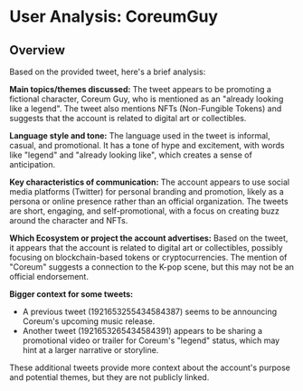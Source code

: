 # User Analysis: CoreumGuy

## Overview

Based on the provided tweet, here's a brief analysis:

**Main topics/themes discussed:**
The tweet appears to be promoting a fictional character, Coreum Guy, who is mentioned as an "already looking like a legend". The tweet also mentions NFTs (Non-Fungible Tokens) and suggests that the account is related to digital art or collectibles.

**Language style and tone:**
The language used in the tweet is informal, casual, and promotional. It has a tone of hype and excitement, with words like "legend" and "already looking like", which creates a sense of anticipation.

**Key characteristics of communication:**
The account appears to use social media platforms (Twitter) for personal branding and promotion, likely as a persona or online presence rather than an official organization. The tweets are short, engaging, and self-promotional, with a focus on creating buzz around the character and NFTs.

**Which Ecosystem or project the account advertises:**
Based on the tweet, it appears that the account is related to digital art or collectibles, possibly focusing on blockchain-based tokens or cryptocurrencies. The mention of "Coreum" suggests a connection to the K-pop scene, but this may not be an official endorsement.

**Bigger context for some tweets:**

* A previous tweet (1921653255434584387) seems to be announcing Coreum's upcoming music release.
* Another tweet (1921653265434584391) appears to be sharing a promotional video or trailer for Coreum's "legend" status, which may hint at a larger narrative or storyline.

These additional tweets provide more context about the account's purpose and potential themes, but they are not publicly linked.